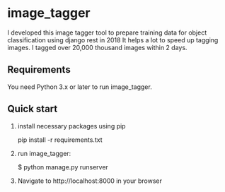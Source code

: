 # image_tagger
I developed this image tagger tool to prepare training data for object classification using django rest in 2018
It helps a lot to speed up tagging images. I tagged over 20,000 thousand images within 2 days.



Requirements
------------

You need Python 3.x or later to run image_tagger.  

Quick start
-----------

1. install necessary packages using pip

    pip install -r requirements.txt

2. run image_tagger:

    $ python manage.py runserver

3. Navigate to http://localhost:8000 in your browser